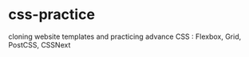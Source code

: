 # css-practice

cloning website templates and practicing advance CSS
: Flexbox, Grid, PostCSS, CSSNext
